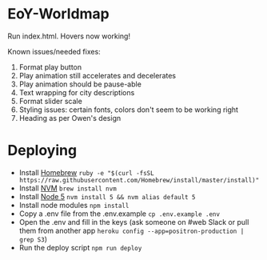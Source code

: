 # EoY-Worldmap

Run index.html. Hovers now working!

Known issues/needed fixes: <br>
1. Format play button <br>
2. Play animation still accelerates and decelerates <br>
3. Play animation should be pause-able <br>
4. Text wrapping for city descriptions <br>
5. Format slider scale <br>
6. Styling issues: certain fonts, colors don't seem to be working right <br>
7. Heading as per Owen's design

# Deploying

* Install [Homebrew](http://brew.sh/) `ruby -e "$(curl -fsSL https://raw.githubusercontent.com/Homebrew/install/master/install)"`
* Install [NVM](https://github.com/creationix/nvm) `brew install nvm`
* Install [Node 5](https://nodejs.org/en/) `nvm install 5 && nvm alias default 5`
* Install node modules `npm install`
* Copy a .env file from the .env.example `cp .env.example .env`
* Open the .env and fill in the keys (ask someone on #web Slack or pull them from another app `heroku config --app=positron-production | grep S3`)
* Run the deploy script `npm run deploy`
